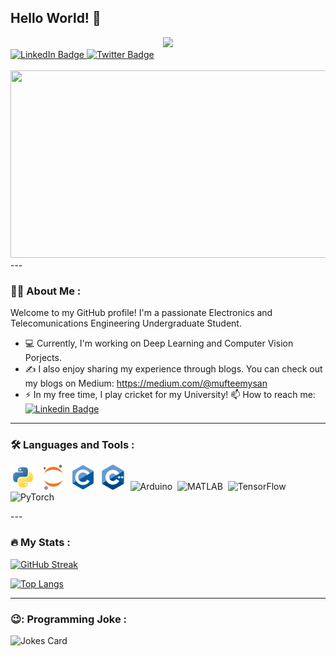 ## Hello World! 👋
<div id="header" align="center">
  <img src="https://media.giphy.com/media/M9gbBd9nbDrOTu1Mqx/giphy.gif" width="100"/>
</div>
<div id="badges">
  <a href="https://www.linkedin.com/in/muftee-mysan-35795823b">
    <img src="https://cdn.jsdelivr.net/gh/devicons/devicon/icons/linkedin/linkedin-original.svg" title="LinkedIn" alt="LinkedIn Badge" width="40" height="40"/>
  </a>
  <a href="https://x.com/Muftee14">
    <img src="https://cdn.jsdelivr.net/gh/devicons/devicon/icons/twitter/twitter-original.svg" title="Twitter" alt="Twitter Badge" width="40" height="40"/>
  </a>
</div>


</div>
</div>
<img src="https://komarev.com/ghpvc/?username=Muftee-Mysan&style=flat-square&color=blue" alt=""/>
<div align="center">
  <img src="https://media.giphy.com/media/dWesBcTLavkZuG35MI/giphy.gif" width="600" height="300"/>
</div>
---

### :man_technologist: About Me :
Welcome to my GitHub profile! I'm a passionate Electronics and Telecomunications Engineering Undergraduate Student. 
- 💻 Currently, I'm working on Deep Learning and Computer Vision Porjects.
- ✍️ I also enjoy sharing my experience through blogs. You can check out my blogs on Medium: https://medium.com/@mufteemysan
- ⚡ In my free time, I play cricket for my University!
📫 How to reach me: &nbsp; [![Linkedin Badge](https://img.shields.io/badge/-Muftee-blue?style=flat&logo=Linkedin&logoColor=white)](https://www.linkedin.com/in/muftee-mysan-35795823b)

---

### :hammer_and_wrench: Languages and Tools :

<div>

  <img src="https://github.com/devicons/devicon/blob/master/icons/python/python-original.svg" title="Python" alt="Python" width="40" height="40"/>&nbsp;
  <img src="https://github.com/devicons/devicon/blob/master/icons/jupyter/jupyter-original.svg" title="Jupyter Notebooks" alt="Jupyter Notebooks" width="40" height="40"/>&nbsp;
  <img src="https://github.com/devicons/devicon/blob/master/icons/c/c-original.svg" title="C" alt="C" width="40" height="40"/>&nbsp;
  <img src="https://github.com/devicons/devicon/blob/master/icons/cplusplus/cplusplus-original.svg" title="C++" alt="C++" width="40" height="40"/>&nbsp;
   <img src="https://cdn.jsdelivr.net/gh/devicons/devicon/icons/arduino/arduino-original.svg" title="Arduino" alt="Arduino" width="40" height="40"/>&nbsp;
  <img src="https://cdn.jsdelivr.net/gh/devicons/devicon/icons/matlab/matlab-original.svg" title="MATLAB" alt="MATLAB" width="40" height="40"/>&nbsp;
  <img src="https://cdn.jsdelivr.net/gh/devicons/devicon/icons/tensorflow/tensorflow-original.svg" title="TensorFlow" alt="TensorFlow" width="40" height="40"/>&nbsp;
  <img src="https://cdn.jsdelivr.net/gh/devicons/devicon/icons/pytorch/pytorch-original.svg" title="PyTorch" alt="PyTorch" width="40" height="40"/>&nbsp;


</div>

</div>
---

### :fire: My Stats :

[![GitHub Streak](http://github-readme-streak-stats.herokuapp.com?user=Muftee-Mysan&theme=dark&background=000000)](https://git.io/streak-stats)

[![Top Langs](https://github-readme-stats.vercel.app/api/top-langs/?username=Muftee-Mysan&layout=compact&theme=vision-friendly-dark)](https://github.com/anuraghazra/github-readme-stats)

---

### 😉: Programming Joke :
<!-- Markdown -->
![Jokes Card](https://readme-jokes.vercel.app/api)
<!--
**Muftee-Mysan/Muftee-Mysan** is a ✨ _special_ ✨ repository because its `README.md` (this file) appears on your GitHub profile.

Here are some ideas to get you started:

- 🔭 I’m currently working on ...
- 🌱 I’m currently learning ...
- 👯 I’m looking to collaborate on ...
- 🤔 I’m looking for help with ...
- 💬 Ask me about ...
- 📫 How to reach me: ...
- 😄 Pronouns: ...
- ⚡ Fun fact: ...
-->
